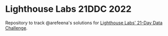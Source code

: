 # Lighthouse Labs 21DDC 2022

Repository to track @arefeena's solutions for [Lighthouse Labs' 21-Day Data Challenge](https://data-challenge.lighthouselabs.ca/).
